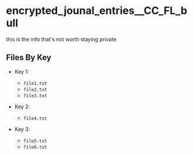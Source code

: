 # encrypted_jounal_entries__CC_FL_bull
this is the info that's not worth staying private

## Files By Key 

- Key 1: 
    * `file1.txt`
    * `file2.txt`  
    * `file3.txt`

- Key 2:
    * `file4.txt` 

- Key 3:
   * `file5.txt`  
   * `file6.txt`
